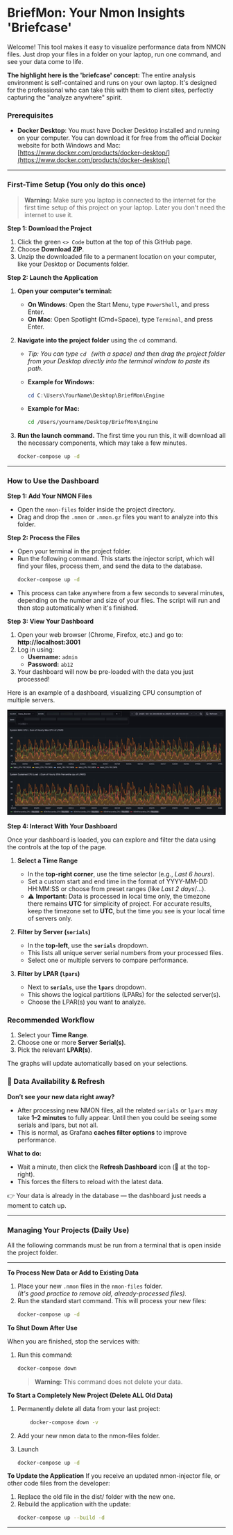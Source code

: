 # BriefMon: Your Nmon Insights 'Briefcase'

Welcome! This tool makes it easy to visualize performance data from NMON files. 
Just drop your files in a folder on your laptop, run one command, and see your data come to life.

**The highlight here is the 'briefcase' concept:** The entire analysis environment is self-contained and runs on your own laptop. It's designed for the professional who can take this with them to client sites, perfectly capturing the "analyze anywhere" spirit.

### Prerequisites
- **Docker Desktop**: You must have Docker Desktop installed and running on your computer. You can download it for free from the official Docker website for both Windows and Mac: [https://www.docker.com/products/docker-desktop/](https://www.docker.com/products/docker-desktop/)

---

### First-Time Setup (You only do this once)
> **Warning:** Make sure you laptop is connected to the internet for the first time setup of this project on your laptop. Later you don't need the internet to use it.

**Step 1: Download the Project**
1.  Click the green `<> Code` button at the top of this GitHub page.
2.  Choose **Download ZIP**.
3.  Unzip the downloaded file to a permanent location on your computer, like your Desktop or Documents folder.

**Step 2: Launch the Application**
1.  **Open your computer's terminal:**
    -   **On Windows**: Open the Start Menu, type `PowerShell`, and press Enter.
    -   **On Mac**: Open Spotlight (Cmd+Space), type `Terminal`, and press Enter.

2.  **Navigate into the project folder** using the `cd` command.
    -   *Tip: You can type `cd ` (with a space) and then drag the project folder from your Desktop directly into the terminal window to paste its path.*

    -   **Example for Windows:**
        ```powershell
        cd C:\Users\YourName\Desktop\BriefMon\Engine
        ```
    -   **Example for Mac:**
        ```bash
        cd /Users/yourname/Desktop/BriefMon\Engine
        ```

3.  **Run the launch command.** The first time you run this, it will download all the necessary components, which may take a few minutes.
    ```bash
    docker-compose up -d
    ```

---

### How to Use the Dashboard

**Step 1: Add Your NMON Files**
-   Open the `nmon-files` folder inside the project directory.
-   Drag and drop the `.nmon` or `.nmon.gz` files you want to analyze into this folder.

**Step 2: Process the Files**
-   Open your terminal in the project folder.
-   Run the following command. This starts the injector script, which will find your files, process them, and send the data to the database.
    ```bash
    docker-compose up -d
    ```
-   This process can take anywhere from a few seconds to several minutes, depending on the number and size of your files. The script will run and then stop automatically when it's finished.

**Step 3: View Your Dashboard**
1. Open your web browser (Chrome, Firefox, etc.) and go to: **http://localhost:3001**
2. Log in using:
   - **Username:** `admin`
   - **Password:** `ab12`
3. Your dashboard will now be pre-loaded with the data you just processed!

Here is an example of a dashboard, visualizing CPU consumption of multiple servers.

![Sample Dashboard Screenshot](./Engine//assets/dashboard-screenshot.png)



**Step 4: Interact With Your Dashboard**

Once your dashboard is loaded, you can explore and filter the data using the controls at the top of the page.  

1. **Select a Time Range**
   - In the **top-right corner**, use the time selector (e.g., *Last 6 hours*).  
   - Set a custom start and end time in the format of YYYY-MM-DD HH:MM:SS or choose from preset ranges (like *Last 2 days*/...).
   - ⚠️ **Important:** Data is processed in local time only, the timezone there remains **UTC** for simplicity of project. 
     For accurate results, keep the timezone set to **UTC**, but the time you see is your local time of servers only.

2. **Filter by Server (`serials`)**
   - In the **top-left**, use the **`serials`** dropdown.  
   - This lists all unique server serial numbers from your processed files.  
   - Select one or multiple servers to compare performance.  

3. **Filter by LPAR (`lpars`)**
   - Next to **`serials`**, use the **`lpars`** dropdown.  
   - This shows the logical partitions (LPARs) for the selected server(s).  
   - Choose the LPAR(s) you want to analyze.  



### Recommended Workflow
1. Select your **Time Range**.  
2. Choose one or more **Server Serial(s)**.  
3. Pick the relevant **LPAR(s)**.  

The graphs will update automatically based on your selections.  



### 🔄 Data Availability & Refresh

**Don’t see your new data right away?**  
- After processing new NMON files, all the related `serials` or `lpars` may take **1–2 minutes** to fully appear. Until then you could be seeing some serials and lpars, but not all.
- This is normal, as Grafana **caches filter options** to improve performance.  

**What to do:**  
- Wait a minute, then click the **Refresh Dashboard** icon (🔄 at the top-right).  
- This forces the filters to reload with the latest data.  

👉 Your data is already in the database — the dashboard just needs a moment to catch up.  
 
---

### Managing Your Projects (Daily Use)

All the following commands must be run from a terminal that is open inside the project folder.

---

**To Process New Data or Add to Existing Data**
1. Place your new `.nmon` files in the `nmon-files` folder.  
   *(It's good practice to remove old, already-processed files).*
2. Run the standard start command. This will process your new files:
   ```bash
   docker-compose up -d
   ```

**To Shut Down After Use**

When you are finished, stop the services with:
1.  Run this command:
    ```bash
    docker-compose down 
    ```
    > **Warning:** This command does not delete your data.
  

**To Start a Completely New Project (Delete ALL Old Data)**

1. Permanently delete all data from your last project:
    ```bash
        docker-compose down -v
    ```
2. Add your new nmon data to the nmon-files folder.

3. Launch 
   ```bash
   docker-compose up -d
   ```

**To Update the Application**
If you receive an updated nmon-injector file, or other code files from the developer:
1. Replace the old file in the dist/ folder with the new one.
2. Rebuild the application with the update:
    ```bash
    docker-compose up --build -d
    ```

---
